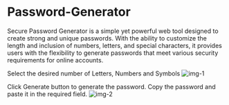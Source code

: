 # Password-Generator
Secure Password Generator is a simple yet powerful web tool designed to create strong and unique passwords. With the ability to customize the length and inclusion of numbers, letters, and special characters, it provides users with the flexibility to generate passwords that meet various security requirements for online accounts.

Select the desired number of Letters, Numbers and Symbols
![img-1]([URL_or_path_to_image](https://github.com/DhanrajGangnaik/Password-Generator/blob/main/img-1.png))

Click Generate button to generate the password. Copy the password and paste it in the required field.
![img-2]([URL_or_path_to_image](https://github.com/DhanrajGangnaik/Password-Generator/blob/main/img-2.png))
